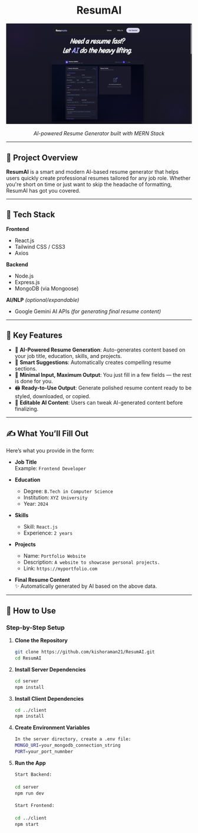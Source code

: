 <div align="center">

  <h1><strong>ResumAI</strong></h1>

  <img src="https://github.com/satyamverma01/Resumate/blob/104b89e71f7de2536d26ad981b9bfdf8845b2fcc/Screenshot%202025-08-28%20015240.png" alt="ResumAI Demo" width="600"/>

  <p><em>AI-powered Resume Generator built with MERN Stack</em></p>

</div>

---

## 🚀 Project Overview

**ResumAI** is a smart and modern AI-based resume generator that helps users quickly create professional resumes tailored for any job role. Whether you're short on time or just want to skip the headache of formatting, ResumAI has got you covered.

---

## 🔧 Tech Stack

**Frontend**  
- React.js  
- Tailwind CSS / CSS3  
- Axios  

**Backend**  
- Node.js  
- Express.js  
- MongoDB (via Mongoose)  

**AI/NLP** *(optional/expandable)*  
- Google Gemini AI APIs *(for generating final resume content)*

---

## 🎯 Key Features

- 🚀 **AI-Powered Resume Generation**: Auto-generates content based on your job title, education, skills, and projects.
- 🧠 **Smart Suggestions**: Automatically creates compelling resume sections.
- 📄 **Minimal Input, Maximum Output**: You just fill in a few fields — the rest is done for you.
- 🖨️ **Ready-to-Use Output**: Generate polished resume content ready to be styled, downloaded, or copied.
- 🔄 **Editable AI Content**: Users can tweak AI-generated content before finalizing.

---

## ✍️ What You’ll Fill Out

Here’s what you provide in the form:

- **Job Title**  
  Example: `Frontend Developer`

- **Education**  
  - Degree: `B.Tech in Computer Science`  
  - Institution: `XYZ University`  
  - Year: `2024`

- **Skills**  
  - Skill: `React.js`  
  - Experience: `2 years`

- **Projects**  
  - Name: `Portfolio Website`  
  - Description: `A website to showcase personal projects.`  
  - Link: `https://myportfolio.com`

- **Final Resume Content**  
  ✨ Automatically generated by AI based on the above data.

---

## 🧭 How to Use

### Step-by-Step Setup

1. **Clone the Repository**
   ```bash
   git clone https://github.com/kishoraman21/ResumAI.git
   cd ResumAI

2. **Install Server Dependencies**
   ```bash
   cd server
   npm install
3. **Install Client Dependencies**
   ```bash
   cd ../client
   npm install
4. **Create Environment Variables**
   ```bash
   In the server directory, create a .env file:
   MONGO_URI=your_mongodb_connection_string
   PORT=your_port_numnber
5. **Run the App**
   ```bash
   Start Backend:
   
   cd server
   npm run dev
   
   Start Frontend:
   
   cd ../client
   npm start



